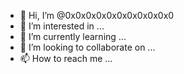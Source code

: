 - 👋 Hi, I’m @0x0x0x0x0x0x0x0x0x0x0
- 👀 I’m interested in ...
- 🌱 I’m currently learning ...
- 💞️ I’m looking to collaborate on ...
- 📫 How to reach me ...

<!---
0x0x0x0x0x0x0x0x0x0x0/0x0x0x0x0x0x0x0x0x0x0 is a ✨ special ✨ repository because its `README.md` (this file) appears on your GitHub profile.
You can click the Preview link to take a look at your changes.
--->

